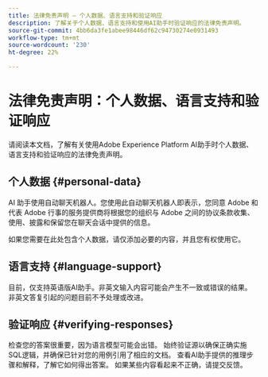 ```yaml
---
title: 法律免责声明 — 个人数据、语言支持和验证响应
description: 了解关于个人数据、语言支持和使用AI助手时验证响应的法律免责声明。
source-git-commit: 4bb6da3fe1abee98446df62c94730274e0931493
workflow-type: tm+mt
source-wordcount: '230'
ht-degree: 22%

---
```


# 法律免责声明：个人数据、语言支持和验证响应

请阅读本文档，了解有关使用Adobe Experience Platform AI助手时个人数据、语言支持和验证响应的法律免责声明。

## 个人数据 {#personal-data}

AI 助手使用自动聊天机器人。您使用此自动聊天机器人即表示，您同意 Adobe 和代表 Adobe 行事的服务提供商将根据您的组织与 Adobe 之间的协议条款收集、使用、披露和保留您在聊天会话中提供的信息。

如果您需要在此处包含个人数据，请仅添加必要的内容，并且您有权使用它。

## 语言支持 {#language-support}

目前，仅支持英语版AI助手。非英文输入内容可能会产生不一致或错误的结果。 非英文答复引起的问题目前不予处理或改进。

## 验证响应 {#verifying-responses}

检查您的答案很重要，因为语言模型可能会出错。 始终验证源以确保正确实施SQL逻辑，并确保已针对您的用例引用了相应的文档。 查看AI助手提供的推理步骤和解释，了解它如何得出答案。 如果某些内容看起来不正确，请提交反馈。


